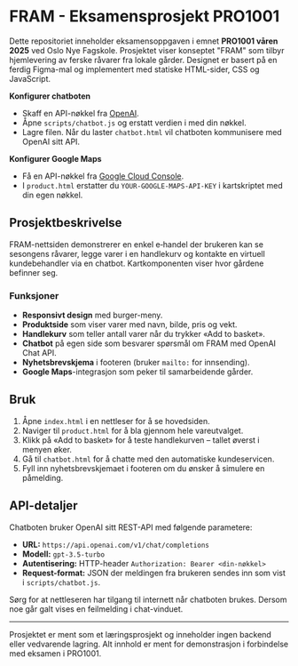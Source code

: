 # FRAM - Eksamensprosjekt PRO1001

Dette repositoriet inneholder eksamensoppgaven i emnet **PRO1001 våren 2025** ved Oslo Nye Fagskole. Prosjektet viser konseptet "FRAM" som tilbyr hjemlevering av ferske råvarer fra lokale gårder. Designet er basert på en ferdig Figma-mal og implementert med statiske HTML-sider, CSS og JavaScript.


**Konfigurer chatboten**
   - Skaff en API-nøkkel fra [OpenAI](https://platform.openai.com/).
   - Åpne `scripts/chatbot.js` og erstatt verdien i <YOUR-OPENAI-KEY> med din nøkkel.
   - Lagre filen. Når du laster `chatbot.html` vil chatboten kommunisere med OpenAI sitt API.

**Konfigurer Google Maps**
   - Få en API-nøkkel fra [Google Cloud Console](https://console.cloud.google.com/).
   - I `product.html` erstatter du `YOUR-GOOGLE-MAPS-API-KEY` i kartskriptet med din egen nøkkel.


## Prosjektbeskrivelse

FRAM-nettsiden demonstrerer en enkel e‑handel der brukeren kan se sesongens råvarer, legge varer i en handlekurv og kontakte en virtuell kundebehandler via en chatbot. Kartkomponenten viser hvor gårdene befinner seg.

### Funksjoner

- **Responsivt design** med burger-meny.
- **Produktside** som viser varer med navn, bilde, pris og vekt.
- **Handlekurv** som teller antall varer når du trykker «Add to basket».
- **Chatbot** på egen side som besvarer spørsmål om FRAM med OpenAI Chat API.
- **Nyhetsbrevskjema** i footeren (bruker `mailto:` for innsending).
- **Google Maps**-integrasjon som peker til samarbeidende gårder.

## Bruk

1. Åpne `index.html` i en nettleser for å se hovedsiden.
2. Naviger til `product.html` for å bla gjennom hele vareutvalget.
3. Klikk på «Add to basket» for å teste handlekurven – tallet øverst i menyen øker.
4. Gå til `chatbot.html` for å chatte med den automatiske kundeservicen.
5. Fyll inn nyhetsbrevskjemaet i footeren om du ønsker å simulere en påmelding.

## API-detaljer

Chatboten bruker OpenAI sitt REST-API med følgende parametere:

- **URL:** `https://api.openai.com/v1/chat/completions`
- **Modell:** `gpt-3.5-turbo`
- **Autentisering:** HTTP-header `Authorization: Bearer <din-nøkkel>`
- **Request-format:** JSON der meldingen fra brukeren sendes inn som vist i `scripts/chatbot.js`.

Sørg for at nettleseren har tilgang til internett når chatboten brukes. Dersom noe går galt vises en feilmelding i chat-vinduet.

---

Prosjektet er ment som et læringsprosjekt og inneholder ingen backend eller vedvarende lagring. Alt innhold er ment for demonstrasjon i forbindelse med eksamen i PRO1001.
